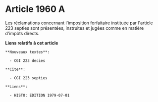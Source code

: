 # Article 1960 A

Les réclamations concernant l'imposition forfaitaire instituée par l'article 223 septies sont présentées, instruites et
jugées comme en matière d'impôts directs.

**Liens relatifs à cet article**

	**Nouveaux textes**:

	  - CGI 223 decies

	**Cite**:

	  - CGI 223 septies

	**Liens**:

	  - HISTO: EDITION 1979-07-01
